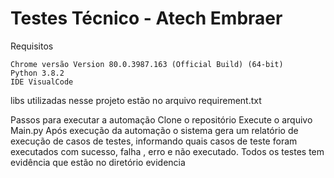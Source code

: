 # Testes Técnico - Atech Embraer

Requisitos

    Chrome versão Version 80.0.3987.163 (Official Build) (64-bit)
    Python 3.8.2
    IDE VisualCode



libs utilizadas nesse projeto estão no arquivo requirement.txt

Passos para executar a automação
    Clone o repositório
    Execute o arquivo Main.py
    Após execução da automação o sistema gera um relatório de execução de casos de testes, informando quais casos de teste foram    executados   com sucesso, falha , erro e não executado.
    Todos os testes tem evidência que estão no diretório evidencia



  

